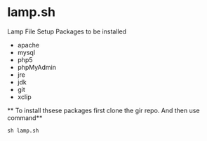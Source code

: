 # lamp.sh
Lamp File Setup
Packages to be installed

- apache
- mysql
- php5
- phpMyAdmin
- jre
- jdk
- git
- xclip



** To install thsese packages first clone the gir repo. And then use command** 
```ssh
sh lamp.sh
```
